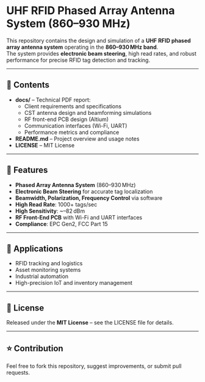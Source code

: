 # UHF RFID Phased Array Antenna System (860–930 MHz)

This repository contains the design and simulation of a **UHF RFID phased array antenna system** operating in the **860–930 MHz band**.  
The system provides **electronic beam steering**, high read rates, and robust performance for precise RFID tag detection and tracking.  

---

## 📂 Contents
- **docs/** – Technical PDF report:  
  - Client requirements and specifications  
  - CST antenna design and beamforming simulations  
  - RF front-end PCB design (Altium)  
  - Communication interfaces (Wi-Fi, UART)  
  - Performance metrics and compliance  
- **README.md** – Project overview and usage notes  
- **LICENSE** – MIT License

---

## 📡 Features
- **Phased Array Antenna System** (860–930 MHz)  
- **Electronic Beam Steering** for accurate tag localization  
- **Beamwidth, Polarization, Frequency Control** via software  
- **High Read Rate**: 1000+ tags/sec  
- **High Sensitivity**: ~–82 dBm  
- **RF Front-End PCB** with Wi-Fi and UART interfaces  
- **Compliance**: EPC Gen2, FCC Part 15  

---

## 🔧 Applications
- RFID tracking and logistics  
- Asset monitoring systems  
- Industrial automation  
- High-precision IoT and inventory management  

---

## 📜 License
Released under the **MIT License** – see the LICENSE file for details.

---

## ⭐ Contribution
Feel free to fork this repository, suggest improvements, or submit pull requests.
